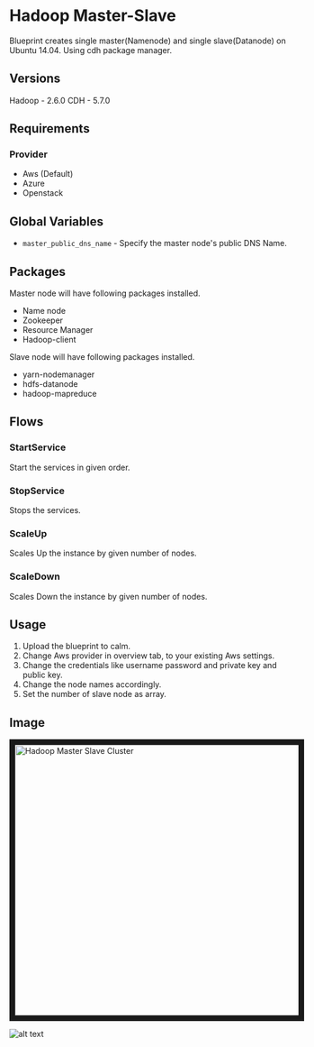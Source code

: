 Hadoop Master-Slave
=======================

Blueprint creates single master(Namenode) and single slave(Datanode) on Ubuntu 14.04. Using cdh package manager.


Versions
--------
Hadoop - 2.6.0
CDH - 5.7.0

Requirements
------------
### Provider
- Aws (Default)
- Azure
- Openstack

Global Variables
----------
- `master_public_dns_name` - Specify the master node's public DNS Name.

Packages
--------

Master node will have following packages installed.

* Name node
* Zookeeper
* Resource Manager
* Hadoop-client

Slave node will have following packages installed.

* yarn-nodemanager
* hdfs-datanode
* hadoop-mapreduce


Flows
-------
### StartService
Start the services in given order.
### StopService
Stops the services.
### ScaleUp
Scales Up the instance by given number of nodes.
### ScaleDown
Scales Down the instance by given number of nodes. 

Usage
-----
1. Upload the blueprint to calm.
2. Change Aws provider in overview tab, to your existing Aws settings.
3. Change the credentials like username password and private key and public key.
4. Change the node names accordingly.
5. Set the number of slave node as array.


Image
-----

<img src="http://s3.amazonaws.com/backup-calm-bucket/calm-github-images/hadoop-master-slave.png" alt="Hadoop Master Slave Cluster" width="640" height="480" border="10" /></a>

![alt text](http://p5.zdassets.com/hc/settings_assets/663149/200053878/mN1xL8tNpRRq3ws1id2YiA-calm_logo_white.png "Calm.io")
